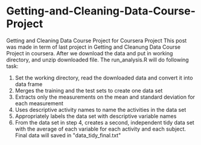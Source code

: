 # Getting-and-Cleaning-Data-Course-Project
Getting and Cleaning Data Course Project for Coursera Project
This post was made in term of last project in Getting and Cleanung Data Course Project in coursera. After we download the data and put in working directory, and unzip downloaded file. The run_analysis.R will do following task:

1. Set the working directory, read the downloaded data and convert it into data frame
2. Merges the training and the test sets to create one data set
3. Extracts only the measurements on the mean and standard deviation for each measurement
4. Uses descriptive activity names to name the activities in the data set
5. Appropriately labels the data set with descriptive variable names
6. From the data set in step 4, creates a second, independent tidy data set with the average of each variable for each activity and each subject. Final data will saved in "data_tidy_final.txt"



